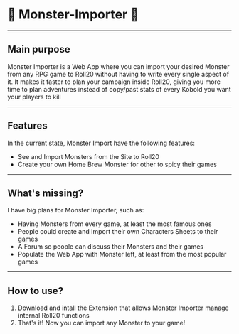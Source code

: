 # :dragon: Monster-Importer :dragon: 

___________________________________________________
Main purpose
-
Monster Importer is a Web App where you can import your desired Monster 
from any RPG game to Roll20 without having to write every single aspect of it.
It makes it faster to plan your campaign inside Roll20, giving you more time
to plan adventures instead of copy/past stats of every Kobold you want your
players to kill

___________________________________________________
Features
-
In the current state, Monster Import have the following features:

- See and Import Monsters from the Site to Roll20
- Create your own Home Brew Monster for other to spicy their games

___________________________________________________
What's missing?
-
I have big plans for Monster Importer, such as:

- Having Monsters from every game, at least the most famous ones
- People could create and Import their own Characters Sheets to their games
- A Forum so people can discuss their Monsters and their games
- Populate the Web App with Monster left, at least from the most popular games

___________________________________________________
How to use?
-
1. Download and intall the Extension that allows Monster Importer manage internal Roll20 functions
2. That's it! Now you can import any Monster to your game!
